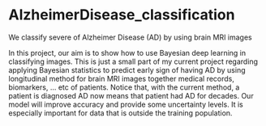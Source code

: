# AlzheimerDisease_classification
We classify severe of Alzheimer Disease (AD) by using brain MRI images

In this project, our aim is to show how to use Bayesian deep learning in classifying images. This is just a small part of my current project regarding applying Bayesian statistics to predict early sign of having AD by using longitudinal method for brain MRI images together medical records, biomarkers, ... etc of patients. Notice that, with the current method, a patient is diagnosed AD now means that patient had AD for decades. Our model will improve accuracy and provide some uncertainty levels. It is especially important for data that is outside the training population.
